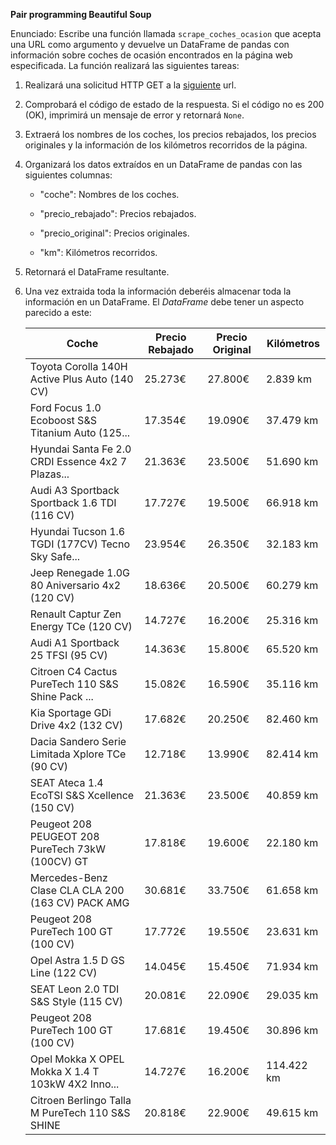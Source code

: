 **Pair programming Beautiful Soup**


Enunciado: Escribe una función llamada `scrape_coches_ocasion` que acepta una URL como argumento y devuelve un DataFrame de pandas con información sobre coches de ocasión encontrados en la página web especificada. La función realizará las siguientes tareas:

1. Realizará una solicitud HTTP GET a la [siguiente](https://www.ocasionplus.com/coches-ocasion?type%3DCAR%26sort%3DFECHAOP_DESC%26page%3D2) url.

2. Comprobará el código de estado de la respuesta. Si el código no es 200 (OK), imprimirá un mensaje de error y retornará `None`.

3. Extraerá los nombres de los coches, los precios rebajados, los precios originales y la información de los kilómetros recorridos de la página.

4. Organizará los datos extraídos en un DataFrame de pandas con las siguientes columnas:

   - "coche": Nombres de los coches.

   - "precio_rebajado": Precios rebajados.

   - "precio_original": Precios originales.

   - "km": Kilómetros recorridos.

6. Retornará el DataFrame resultante.

7. Una vez extraida toda la información deberéis almacenar toda la información en un DataFrame. El *DataFrame* debe tener un aspecto parecido a este: 


    | Coche                                               | Precio Rebajado | Precio Original | Kilómetros |
    |----------------------------------------------------|-----------------|-----------------|------------|
    | Toyota Corolla 140H Active Plus Auto (140 CV)      | 25.273€         | 27.800€         | 2.839 km   |
    | Ford Focus 1.0 Ecoboost S&S Titanium Auto (125... | 17.354€         | 19.090€         | 37.479 km  |
    | Hyundai Santa Fe 2.0 CRDI Essence 4x2 7 Plazas... | 21.363€         | 23.500€         | 51.690 km  |
    | Audi A3 Sportback Sportback 1.6 TDI (116 CV)      | 17.727€         | 19.500€         | 66.918 km  |
    | Hyundai Tucson 1.6 TGDI (177CV) Tecno Sky Safe... | 23.954€         | 26.350€         | 32.183 km  |
    | Jeep Renegade 1.0G 80 Aniversario 4x2 (120 CV)    | 18.636€         | 20.500€         | 60.279 km  |
    | Renault Captur Zen Energy TCe (120 CV)            | 14.727€         | 16.200€         | 25.316 km  |
    | Audi A1 Sportback 25 TFSI (95 CV)                 | 14.363€         | 15.800€         | 65.520 km  |
    | Citroen C4 Cactus PureTech 110 S&S Shine Pack ... | 15.082€         | 16.590€         | 35.116 km  |
    | Kia Sportage GDi Drive 4x2 (132 CV)               | 17.682€         | 20.250€         | 82.460 km  |
    | Dacia Sandero Serie Limitada Xplore TCe (90 CV)  | 12.718€         | 13.990€         | 82.414 km  |
    | SEAT Ateca 1.4 EcoTSI S&S Xcellence (150 CV)      | 21.363€         | 23.500€         | 40.859 km  |
    | Peugeot 208 PEUGEOT 208 PureTech 73kW (100CV) GT | 17.818€         | 19.600€         | 22.180 km  |
    | Mercedes-Benz Clase CLA CLA 200 (163 CV) PACK AMG | 30.681€         | 33.750€         | 61.658 km  |
    | Peugeot 208 PureTech 100 GT (100 CV)             | 17.772€         | 19.550€         | 23.631 km  |
    | Opel Astra 1.5 D GS Line (122 CV)                | 14.045€         | 15.450€         | 71.934 km  |
    | SEAT Leon 2.0 TDI S&S Style (115 CV)             | 20.081€         | 22.090€         | 29.035 km  |
    | Peugeot 208 PureTech 100 GT (100 CV)             | 17.681€         | 19.450€         | 30.896 km  |
    | Opel Mokka X OPEL Mokka X 1.4 T 103kW 4X2 Inno... | 14.727€         | 16.200€         | 114.422 km |
    | Citroen Berlingo Talla M PureTech 110 S&S SHINE   | 20.818€         | 22.900€         | 49.615 km  |

